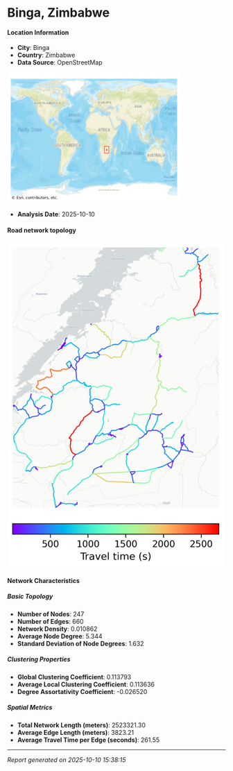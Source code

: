 # Binga, Zimbabwe

#### Location Information

- **City**: Binga
- **Country**: Zimbabwe
- **Data Source**: OpenStreetMap
<img src="Binga_location.png" alt="Binga Location Map" width="400" />

- **Analysis Date**: 2025-10-10

#### Road network topology

<img src="Binga_network_map.png" alt="Binga Road Network Map" width="500"/>

#### Network Characteristics

##### Basic Topology

- **Number of Nodes**: 247
- **Number of Edges**: 660
- **Network Density**: 0.010862
- **Average Node Degree**: 5.344
- **Standard Deviation of Node Degrees**: 1.632

##### Clustering Properties

- **Global Clustering Coefficient**: 0.113793
- **Average Local Clustering Coefficient**: 0.113636
- **Degree Assortativity Coefficient**: -0.026520

##### Spatial Metrics

- **Total Network Length (meters)**: 2523321.30
- **Average Edge Length (meters)**: 3823.21
- **Average Travel Time per Edge (seconds)**: 261.55

---
*Report generated on 2025-10-10 15:38:15*
